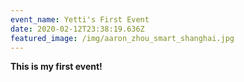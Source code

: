 ```yaml
---
event_name: Yetti's First Event
date: 2020-02-12T23:38:19.636Z
featured_image: /img/aaron_zhou_smart_shanghai.jpg
---
```

**This is my first event!**
